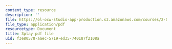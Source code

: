 ```yaml
---
content_type: resource
description: ''
file: https://ol-ocw-studio-app-production.s3.amazonaws.com/courses/2-003sc-engineering-dynamics-fall-2011/f3e80578aaec5719ed35740187f2108a_mB_rrEN_Ltc.pdf
file_type: application/pdf
resourcetype: Document
title: 3play pdf file
uid: f3e80578-aaec-5719-ed35-740187f2108a
---
```

